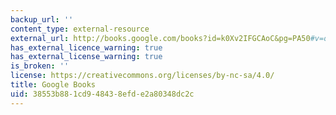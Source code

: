 ```yaml
---
backup_url: ''
content_type: external-resource
external_url: http://books.google.com/books?id=k0Xv2IFGCAoC&pg=PA50#v=onepage
has_external_licence_warning: true
has_external_license_warning: true
is_broken: ''
license: https://creativecommons.org/licenses/by-nc-sa/4.0/
title: Google Books
uid: 38553b88-1cd9-4843-8efd-e2a80348dc2c
---
```

